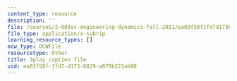 ```yaml
---
content_type: resource
description: ''
file: /courses/2-003sc-engineering-dynamics-fall-2011/ea03f58f1fd7d1738829a070b221ab08_9CPA6WG6mRo.srt
file_type: application/x-subrip
learning_resource_types: []
ocw_type: OCWFile
resourcetype: Other
title: 3play caption file
uid: ea03f58f-1fd7-d173-8829-a070b221ab08
---
```

